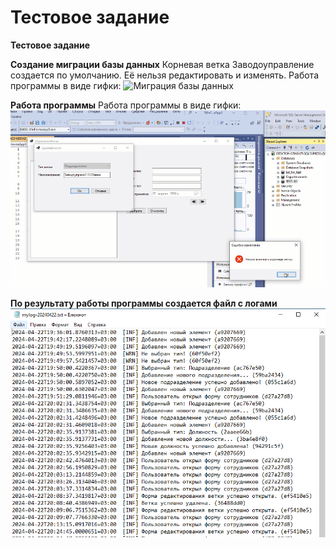 # Тестовое задание

**Тестовое задание**

**Создание миграции базы данных**
Корневая ветка Заводоуправление создается по умолчанию. Её нельзя редактировать и изменять.
Работа программы в виде гифки:
![Миграция базы данных](https://github.com/serega854/test_departaments/blob/main/gifGit1.gif)

**Работа программы**
Работа программы в виде гифки:
![Работа программы](https://github.com/serega854/test_departaments/blob/main/gifGit2.gif)

**По результату работы программы создается файл с логами**
![Логи](https://github.com/serega854/test_departaments/blob/main/GitImg.PNG)

